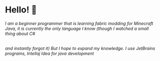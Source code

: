 # Hello! 👋
###### I am a beginner programmer that is learning fabric modding for Minecraft Java, it is currently the only language I know (though I watched a small thing about C#
###### and instantly forgot it) But I hope to expand my knowledge. I use JetBrains programs, Intellaj Idea for java development
